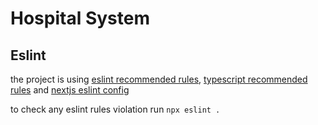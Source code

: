 # Hospital System

## Eslint

the project is using [eslint recommended rules](https://eslint.org/docs/latest/rules/), [typescript recommended rules](https://github.com/typescript-eslint/typescript-eslint/blob/main/packages/eslint-plugin/src/configs/recommended.ts) and [nextjs eslint config](https://nextjs.org/docs/app/building-your-application/configuring/eslint)

to check any eslint rules violation run `npx eslint .`

